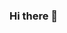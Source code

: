 ### Hi there 👋

<!--
**Ronald-Trevor/Ronald-Trevor** is a ✨ _special_ ✨ repository because its `README.md` (this file) appears on your GitHub profile.

Here are some ideas to get you started:

- 🔭 I’m currently working on ...
- 🌱 I’m currently learning ...![IMG-20230530-WA0059](https://github.com/Ronald-Trevor/Ronald-Trevor/assets/101838410/caa17c83-8172-43c8-873a-7910642540d9)

- 👯 I’m looking to collaborate on ...
- 🤔 I’m looking for help with ...
- 💬 Ask me about ...
- 📫 How to reach me: ...
- 😄 Pronouns: ...
- ⚡ Fun fact: ...
-->
